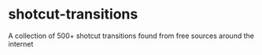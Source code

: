 # shotcut-transitions
A collection of 500+ shotcut transitions found from free sources around the internet
